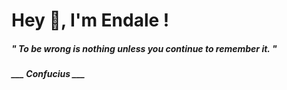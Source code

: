 <h1 title="head"> Hey 👋, I'm Endale !</h1>

**<h5><i>" To be wrong is nothing unless you continue to remember it. "</i></h5>**

*<b>___ Confucius ___</b>*
